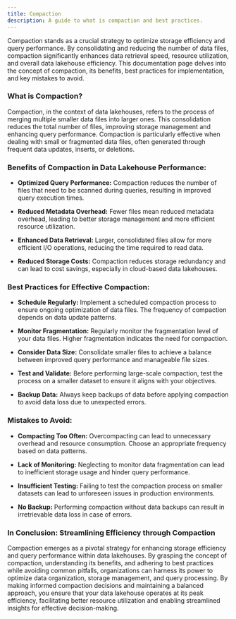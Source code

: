```yaml
---
title: Compaction
description: A guide to what is compaction and best practices.
---
```


Compaction stands as a crucial strategy to optimize storage efficiency and query performance. By consolidating and reducing the number of data files, compaction significantly enhances data retrieval speed, resource utilization, and overall data lakehouse efficiency. This documentation page delves into the concept of compaction, its benefits, best practices for implementation, and key mistakes to avoid.

### What is Compaction?

Compaction, in the context of data lakehouses, refers to the process of merging multiple smaller data files into larger ones. This consolidation reduces the total number of files, improving storage management and enhancing query performance. Compaction is particularly effective when dealing with small or fragmented data files, often generated through frequent data updates, inserts, or deletions.

### Benefits of Compaction in Data Lakehouse Performance:

- **Optimized Query Performance:** Compaction reduces the number of files that need to be scanned during queries, resulting in improved query execution times.

- **Reduced Metadata Overhead:** Fewer files mean reduced metadata overhead, leading to better storage management and more efficient resource utilization.

- **Enhanced Data Retrieval:** Larger, consolidated files allow for more efficient I/O operations, reducing the time required to read data.

- **Reduced Storage Costs:** Compaction reduces storage redundancy and can lead to cost savings, especially in cloud-based data lakehouses.

### Best Practices for Effective Compaction:

- **Schedule Regularly:** Implement a scheduled compaction process to ensure ongoing optimization of data files. The frequency of compaction depends on data update patterns.

- **Monitor Fragmentation:** Regularly monitor the fragmentation level of your data files. Higher fragmentation indicates the need for compaction.

- **Consider Data Size:** Consolidate smaller files to achieve a balance between improved query performance and manageable file sizes.

- **Test and Validate:** Before performing large-scale compaction, test the process on a smaller dataset to ensure it aligns with your objectives.

- **Backup Data:** Always keep backups of data before applying compaction to avoid data loss due to unexpected errors.

### Mistakes to Avoid:

- **Compacting Too Often:** Overcompacting can lead to unnecessary overhead and resource consumption. Choose an appropriate frequency based on data patterns.

- **Lack of Monitoring:** Neglecting to monitor data fragmentation can lead to inefficient storage usage and hinder query performance.

- **Insufficient Testing:** Failing to test the compaction process on smaller datasets can lead to unforeseen issues in production environments.

- **No Backup:** Performing compaction without data backups can result in irretrievable data loss in case of errors.

### In Conclusion: Streamlining Efficiency through Compaction

Compaction emerges as a pivotal strategy for enhancing storage efficiency and query performance within data lakehouses. By grasping the concept of compaction, understanding its benefits, and adhering to best practices while avoiding common pitfalls, organizations can harness its power to optimize data organization, storage management, and query processing. By making informed compaction decisions and maintaining a balanced approach, you ensure that your data lakehouse operates at its peak efficiency, facilitating better resource utilization and enabling streamlined insights for effective decision-making.
